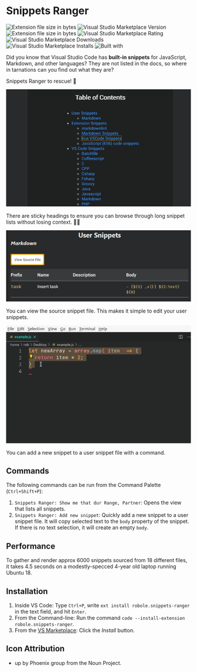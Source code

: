 # Snippets Ranger

![Extension file size in bytes](https://img.shields.io/static/v1?logo=visual-studio-code&label=made%20for&message=VS%20Code&color=0000ff)
![Visual Studio Marketplace Version](https://img.shields.io/visual-studio-marketplace/v/robole.snippets-ranger?logo=visual-studio-code&color=ffa500)
![Extension file size in bytes](https://img.shields.io/static/v1?logo=visual-studio-code&label=size&message=62KB&color=008000)
![Visual Studio Marketplace Rating](https://img.shields.io/visual-studio-marketplace/r/robole.snippets-ranger?logo=visual-studio-code&color=brightgreen)
![Visual Studio Marketplace Downloads](https://img.shields.io/visual-studio-marketplace/d/robole.snippets-ranger?logo=visual-studio-code&color=blue)
![Visual Studio Marketplace Installs](https://img.shields.io/visual-studio-marketplace/i/robole.snippets-ranger?logo=visual-studio-code&color=blue)
![Built with](https://img.shields.io/static/v1?label=built%20with&message=sarsaparilla%20%26%20javascript&color=af0161)

Did you know that Visual Studio Code has **built-in snippets** for JavaScript, Markdown, and other languages? They are not listed in the docs, so where in tarnations can you find out what they are?

Snippets Ranger to rescue! 🤠

![demo gif](/img/screenshots/demo1.gif)

There are sticky headings to ensure you can browse through long snippet lists without losing context. 🦎🔝

![view source screenshot](/img/screenshots/view-source.png)

You can view the source snippet file. This makes it simple to edit your user snippets.

![add new snippet demo](/img/screenshots/add-snippet.gif)

You can add a new snippet to a user snippet file with a command.

## Commands

The following commands can be run from the Command Palette (`Ctrl+Shift+P`):

1. `Snippets Ranger: Show me that dur Range, Partner`: Opens the view that lists all snippets.
1. `Snippets Ranger: Add new snippet`: Quickly add a new snippet to a user snippet file. It will copy selected text to the `body` property of the snippet. If there is no text selection, it will create an empty `body`.

## Performance

To gather and render approx 6000 snippets sourced from 18 different files, it takes 4.5 seconds on a modestly-specced 4-year old laptop running Ubuntu 18.

## Installation

1. Inside VS Code: Type `Ctrl+P`, write `ext install robole.snippets-ranger` in the text field, and hit `Enter`.
1. From the Command-line: Run the command `code --install-extension robole.snippets-ranger`.
1. From the [VS Marketplace](https://marketplace.visualstudio.com/items?itemName=robole.snippets-ranger): Click the _Install_ button.

## Icon Attribution

- up by Phoenix group from the Noun Project.

